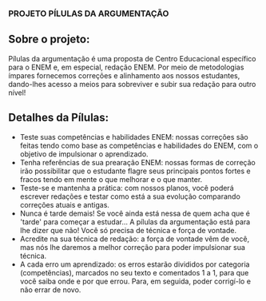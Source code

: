### PROJETO PÍLULAS DA ARGUMENTAÇÃO
## Sobre o projeto:
Pílulas da argumentação é uma proposta de Centro Educacional específico para o ENEM e, em especial, redação ENEM. Por meio de metodologias ímpares fornecemos correções e alinhamento aos nossos estudantes, dando-lhes acesso a meios para sobreviver e subir sua redação para outro nível!

## Detalhes da Pílulas:
- Teste suas competências e habilidades ENEM: nossas correções são feitas tendo como base as competências e habilidades do ENEM, com o objetivo de impulsionar o aprendizado. 
- Tenha referências de sua prearação ENEM: nossas formas de correção irão possibilitar que o estudante flagre seus principais pontos fortes e fracos tendo em mente o que melhorar e o que manter. 
- Teste-se e mantenha a prática: com nossos planos, você poderá escrever redações e testar como está a sua evolução comparando correções atuais e antigas. 
- Nunca é tarde demais! Se você ainda está nessa de quem acha que é 'tarde' para começar a estudar... A pílulas da argumentação está para lhe dizer que não! Você só precisa de técnica e força de vontade. 
- Acredite na sua técnica de redação: a força de vontade vêm de você, mas nós lhe daremos a melhor correção para poder impulsionar sua técnica. 
- A cada erro um aprendizado: os erros estarão divididos por categoria (competências), marcados no seu texto e comentados 1 a 1, para que você saiba onde e por que errou. Para, em seguida, poder corrigí-lo e não errar de novo.

